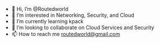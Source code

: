 - 👋 Hi, I’m @Routedworld
- 👀 I’m interested in Networking, Security, and Cloud
- 🌱 I’m currently learning kpack
- 💞️ I’m looking to collaborate on Cloud Services and Security
- 📫 How to reach me routedworld@gmail.com

<!---
Routedworld/Routedworld is a ✨ special ✨ repository because its `README.md` (this file) appears on your GitHub profile.
You can click the Preview link to take a look at your changes.
--->
